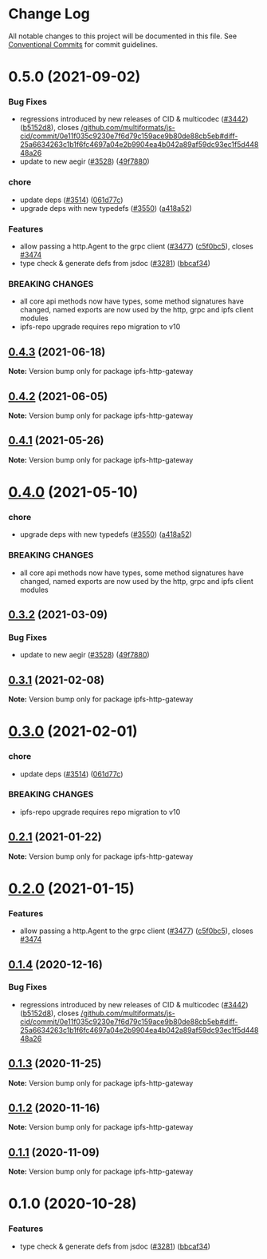 # Change Log

All notable changes to this project will be documented in this file.
See [Conventional Commits](https://conventionalcommits.org) for commit guidelines.

# 0.5.0 (2021-09-02)


### Bug Fixes

* regressions introduced by new releases of CID & multicodec ([#3442](https://github.com/christroutner/js-ipfs/issues/3442)) ([b5152d8](https://github.com/christroutner/js-ipfs/commit/b5152d8cc93ecc8d39fc353ea66d7eaf1661e3c0)), closes [/github.com/multiformats/js-cid/commit/0e11f035c9230e7f6d79c159ace9b80de88cb5eb#diff-25a6634263c1b1f6fc4697a04e2b9904ea4b042a89af59dc93ec1f5d44848a26](https://github.com//github.com/multiformats/js-cid/commit/0e11f035c9230e7f6d79c159ace9b80de88cb5eb/issues/diff-25a6634263c1b1f6fc4697a04e2b9904ea4b042a89af59dc93ec1f5d44848a26)
* update to new aegir ([#3528](https://github.com/christroutner/js-ipfs/issues/3528)) ([49f7880](https://github.com/christroutner/js-ipfs/commit/49f78807d7e26483bd926b45cc7e0f797d77e41b))


### chore

* update deps ([#3514](https://github.com/christroutner/js-ipfs/issues/3514)) ([061d77c](https://github.com/christroutner/js-ipfs/commit/061d77cc03f40af5a3bc3590481e1e5836e7f0d8))
* upgrade deps with new typedefs ([#3550](https://github.com/christroutner/js-ipfs/issues/3550)) ([a418a52](https://github.com/christroutner/js-ipfs/commit/a418a521574c878d7aabd0ad2fd8d516908a3756))


### Features

* allow passing a http.Agent to the grpc client ([#3477](https://github.com/christroutner/js-ipfs/issues/3477)) ([c5f0bc5](https://github.com/christroutner/js-ipfs/commit/c5f0bc5eeee15369b7d02901035b04184a8608d2)), closes [#3474](https://github.com/christroutner/js-ipfs/issues/3474)
* type check & generate defs from jsdoc ([#3281](https://github.com/christroutner/js-ipfs/issues/3281)) ([bbcaf34](https://github.com/christroutner/js-ipfs/commit/bbcaf34111251b142273a5675f4754ff68bd9fa0))


### BREAKING CHANGES

* all core api methods now have types, some method signatures have changed, named exports are now used by the http, grpc and ipfs client modules
* ipfs-repo upgrade requires repo migration to v10





## [0.4.3](https://github.com/ipfs/js-ipfs/compare/ipfs-http-gateway@0.4.2...ipfs-http-gateway@0.4.3) (2021-06-18)

**Note:** Version bump only for package ipfs-http-gateway





## [0.4.2](https://github.com/ipfs/js-ipfs/compare/ipfs-http-gateway@0.4.1...ipfs-http-gateway@0.4.2) (2021-06-05)

**Note:** Version bump only for package ipfs-http-gateway





## [0.4.1](https://github.com/ipfs/js-ipfs/compare/ipfs-http-gateway@0.4.0...ipfs-http-gateway@0.4.1) (2021-05-26)

**Note:** Version bump only for package ipfs-http-gateway





# [0.4.0](https://github.com/ipfs/js-ipfs/compare/ipfs-http-gateway@0.3.2...ipfs-http-gateway@0.4.0) (2021-05-10)


### chore

* upgrade deps with new typedefs ([#3550](https://github.com/ipfs/js-ipfs/issues/3550)) ([a418a52](https://github.com/ipfs/js-ipfs/commit/a418a521574c878d7aabd0ad2fd8d516908a3756))


### BREAKING CHANGES

* all core api methods now have types, some method signatures have changed, named exports are now used by the http, grpc and ipfs client modules





## [0.3.2](https://github.com/ipfs/js-ipfs/compare/ipfs-http-gateway@0.3.1...ipfs-http-gateway@0.3.2) (2021-03-09)


### Bug Fixes

* update to new aegir ([#3528](https://github.com/ipfs/js-ipfs/issues/3528)) ([49f7880](https://github.com/ipfs/js-ipfs/commit/49f78807d7e26483bd926b45cc7e0f797d77e41b))





## [0.3.1](https://github.com/ipfs/js-ipfs/compare/ipfs-http-gateway@0.3.0...ipfs-http-gateway@0.3.1) (2021-02-08)

**Note:** Version bump only for package ipfs-http-gateway





# [0.3.0](https://github.com/ipfs/js-ipfs/compare/ipfs-http-gateway@0.2.1...ipfs-http-gateway@0.3.0) (2021-02-01)


### chore

* update deps ([#3514](https://github.com/ipfs/js-ipfs/issues/3514)) ([061d77c](https://github.com/ipfs/js-ipfs/commit/061d77cc03f40af5a3bc3590481e1e5836e7f0d8))


### BREAKING CHANGES

* ipfs-repo upgrade requires repo migration to v10





## [0.2.1](https://github.com/ipfs/js-ipfs/compare/ipfs-http-gateway@0.2.0...ipfs-http-gateway@0.2.1) (2021-01-22)

**Note:** Version bump only for package ipfs-http-gateway





# [0.2.0](https://github.com/ipfs/js-ipfs/compare/ipfs-http-gateway@0.1.4...ipfs-http-gateway@0.2.0) (2021-01-15)


### Features

* allow passing a http.Agent to the grpc client ([#3477](https://github.com/ipfs/js-ipfs/issues/3477)) ([c5f0bc5](https://github.com/ipfs/js-ipfs/commit/c5f0bc5eeee15369b7d02901035b04184a8608d2)), closes [#3474](https://github.com/ipfs/js-ipfs/issues/3474)





## [0.1.4](https://github.com/ipfs/js-ipfs/compare/ipfs-http-gateway@0.1.3...ipfs-http-gateway@0.1.4) (2020-12-16)


### Bug Fixes

* regressions introduced by new releases of CID & multicodec ([#3442](https://github.com/ipfs/js-ipfs/issues/3442)) ([b5152d8](https://github.com/ipfs/js-ipfs/commit/b5152d8cc93ecc8d39fc353ea66d7eaf1661e3c0)), closes [/github.com/multiformats/js-cid/commit/0e11f035c9230e7f6d79c159ace9b80de88cb5eb#diff-25a6634263c1b1f6fc4697a04e2b9904ea4b042a89af59dc93ec1f5d44848a26](https://github.com//github.com/multiformats/js-cid/commit/0e11f035c9230e7f6d79c159ace9b80de88cb5eb/issues/diff-25a6634263c1b1f6fc4697a04e2b9904ea4b042a89af59dc93ec1f5d44848a26)





## [0.1.3](https://github.com/ipfs/js-ipfs/compare/ipfs-http-gateway@0.1.2...ipfs-http-gateway@0.1.3) (2020-11-25)

**Note:** Version bump only for package ipfs-http-gateway





## [0.1.2](https://github.com/ipfs/js-ipfs/compare/ipfs-http-gateway@0.1.1...ipfs-http-gateway@0.1.2) (2020-11-16)

**Note:** Version bump only for package ipfs-http-gateway





## [0.1.1](https://github.com/ipfs/js-ipfs/compare/ipfs-http-gateway@0.1.0...ipfs-http-gateway@0.1.1) (2020-11-09)

**Note:** Version bump only for package ipfs-http-gateway





# 0.1.0 (2020-10-28)


### Features

* type check & generate defs from jsdoc ([#3281](https://github.com/ipfs/js-ipfs/issues/3281)) ([bbcaf34](https://github.com/ipfs/js-ipfs/commit/bbcaf34111251b142273a5675f4754ff68bd9fa0))
